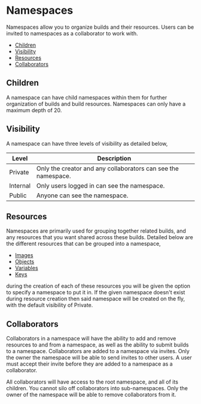 # Namespaces

Namespaces allow you to organize builds and their resources. Users can be
invited to namespaces as a collaborator to work with.

* [Children](#children)
* [Visibility](#visibility)
* [Resources](#resources)
* [Collaborators](#collaborators)

## Children

A namespace can have child namespaces within them for further organization
of builds and build resources. Namespaces can only have a maximum depth of 20.

## Visibility

A namespace can have three levels of visibility as detailed below,

| Level    | Description                                                   |
|----------|---------------------------------------------------------------|
| Private  | Only the creator and any collaborators can see the namespace. |
| Internal | Only users logged in can see the namespace.                   |
| Public   | Anyone can see the namespace.                                 |

## Resources

Namespaces are primarily used for grouping together related builds, and any
resources that you want shared across these builds. Detailed below are the
different resources that can be grouped into a namespace,

* [Images](/user/images)
* [Objects](/user/objects)
* [Variables](/user/variables)
* [Keys](/user/keys)

during the creation of each of these resources you will be given the option to
specify a namespace to put it in. If the given namespace doesn't exist during
resource creation then said namespace will be created on the fly, with the
default visibility of Private.

## Collaborators

Collaborators in a namespace will have the ability to add and remove resources
to and from a namespace, as well as the ability to submit builds to a namespace.
Collaborators are added to a namespace via invites. Only the owner the namespace
will be able to send invites to other users. A user must accept their invite
before they are added to a namespace as a collaborator.

All collaborators will have access to the root namespace, and all of its
children. You cannot silo off collaborators into sub-namespaces. Only the owner
of the namespace will be able to remove collaborators from it.
